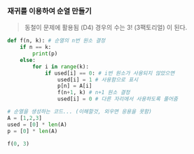 ### 재귀를 이용하여 순열 만들기
> 동철이 문제에 활용됨 (D4)
> 경우의 수는 3! (3팩토리얼) 이 된다.

```python
def f(n, k): # 순열의 n번 원소 결정
    if n == k:
        print(p)
    else:
        for i in range(k):
            if used[i] == 0: # i번 원소가 사용되지 않았으면
                used[i] = 1 # 사용함으로 표시
                p[n] = A[i]
                f(n+1, k) # n+1 원소 결정
                used[i] = 0 # 다른 자리에서 사용하도록 풀어줌

# 순열을 생성하는 코드... (이해할것, 외우면 응용을 못함)
A = [1,2,3]
used = [0] * len(A)
p = [0] * len(A)

f(0, 3)